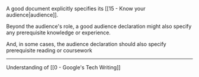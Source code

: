 A good document explicitly specifies its [[15 - Know your audience|audience]].

Beyond the audience's role, a good audience declaration might also specify any prerequisite knowledge or experience.

And, in some cases, the audience declaration should also specify prerequisite reading or coursework

---

Understanding of [[0 - Google's Tech Writing]]
